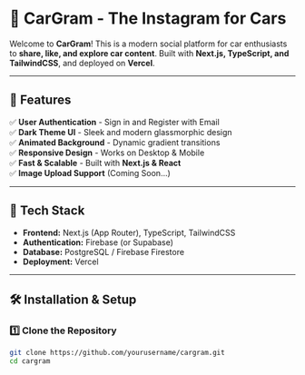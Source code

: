 # 🚗 CarGram - The Instagram for Cars

Welcome to **CarGram**! This is a modern social platform for car enthusiasts to **share, like, and explore car content**. Built with **Next.js, TypeScript, and TailwindCSS**, and deployed on **Vercel**.

---

## 🚀 Features
✅ **User Authentication** - Sign in and Register with Email  
✅ **Dark Theme UI** - Sleek and modern glassmorphic design  
✅ **Animated Background** - Dynamic gradient transitions  
✅ **Responsive Design** - Works on Desktop & Mobile  
✅ **Fast & Scalable** - Built with **Next.js & React**  
✅ **Image Upload Support** (Coming Soon...)  

---

## 🔧 Tech Stack
- **Frontend:** Next.js (App Router), TypeScript, TailwindCSS
- **Authentication:** Firebase (or Supabase)
- **Database:** PostgreSQL / Firebase Firestore
- **Deployment:** Vercel

---

## 🛠 Installation & Setup
### **1️⃣ Clone the Repository**
```sh
git clone https://github.com/yourusername/cargram.git
cd cargram

